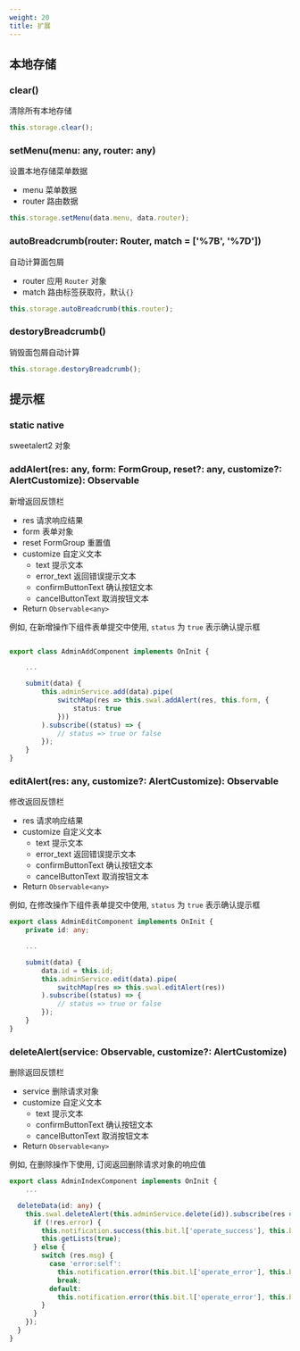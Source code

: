 ```yaml
---
weight: 20
title: 扩展
---
```


## 本地存储

### clear()

清除所有本地存储

```typescript
this.storage.clear();
```

### setMenu(menu: any, router: any)

设置本地存储菜单数据

- menu 菜单数据
- router 路由数据

```typescript
this.storage.setMenu(data.menu, data.router);
```

### autoBreadcrumb(router: Router, match = \['%7B', '%7D'])

自动计算面包屑

- router 应用 `Router` 对象
- match 路由标签获取符，默认`{}`

```typescript
this.storage.autoBreadcrumb(this.router);
```

### destoryBreadcrumb()

销毁面包屑自动计算

```typescript
this.storage.destoryBreadcrumb();
```

## 提示框

### static native

sweetalert2 对象

### addAlert(res: any, form: FormGroup, reset?: any, customize?: AlertCustomize): Observable

新增返回反馈栏

- res 请求响应结果
- form 表单对象
- reset FormGroup 重置值
- customize 自定义文本
  - text 提示文本
  - error_text 返回错误提示文本
  - confirmButtonText 确认按钮文本
  - cancelButtonText 取消按钮文本
- Return `Observable<any>`

例如, 在新增操作下组件表单提交中使用, `status` 为 `true` 表示确认提示框

```typescript

export class AdminAddComponent implements OnInit {

    ...

    submit(data) {
        this.adminService.add(data).pipe(
            switchMap(res => this.swal.addAlert(res, this.form, {
                status: true
            }))
        ).subscribe((status) => {
            // status => true or false
        });
    }
}
```

### editAlert(res: any, customize?: AlertCustomize): Observable

修改返回反馈栏

- res 请求响应结果
- customize 自定义文本
  - text 提示文本
  - error_text 返回错误提示文本
  - confirmButtonText 确认按钮文本
  - cancelButtonText 取消按钮文本
- Return `Observable<any>`

例如, 在修改操作下组件表单提交中使用, `status` 为 `true` 表示确认提示框

```typescript
export class AdminEditComponent implements OnInit {
    private id: any;

    ...

    submit(data) {
        data.id = this.id;
        this.adminService.edit(data).pipe(
            switchMap(res => this.swal.editAlert(res))
        ).subscribe((status) => {
            // status => true or false
        });
    }
}
```

### deleteAlert(service: Observable, customize?: AlertCustomize)

删除返回反馈栏

- service 删除请求对象
- customize 自定义文本
  - text 提示文本
  - confirmButtonText 确认按钮文本
  - cancelButtonText 取消按钮文本
- Return `Observable<any>`

例如, 在删除操作下使用, 订阅返回删除请求对象的响应值

```typescript
export class AdminIndexComponent implements OnInit {
    ...

  deleteData(id: any) {
    this.swal.deleteAlert(this.adminService.delete(id)).subscribe(res => {
      if (!res.error) {
        this.notification.success(this.bit.l['operate_success'], this.bit.l['delete_success']);
        this.getLists(true);
      } else {
        switch (res.msg) {
          case 'error:self':
            this.notification.error(this.bit.l['operate_error'], this.bit.l['error_delete_self']);
            break;
          default:
            this.notification.error(this.bit.l['operate_error'], this.bit.l['delete_error']);
        }
      }
    });
  }
}
```
